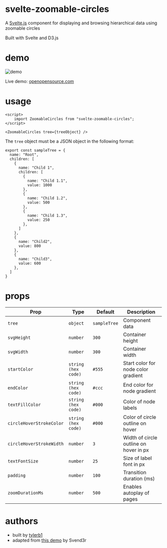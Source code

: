 # svelte-zoomable-circles

A [Svelte.js](https://svelte.dev/) component for displaying and browsing hierarchical data using zoomable circles

Built with Svelte and D3.js

# demo

![demo](https://i.imgur.com/Yi82D5L.gif)

Live demo: [openopensource.com](https://openopensource.com) 

# usage

```
<script>
	import ZoomableCircles from "svelte-zoomable-circles";
</script>

<ZoomableCircles tree={treeObject} />
```

The `tree` object must be a JSON object in the following format:

```
export const sampleTree = {
  name: "Root",
  children: [
    {
      name: "Child 1",
      children: [
        {
          name: "Child 1.1",
          value: 1000
        },
        {
          name: "Child 1.2",
          value: 500
        },
        {
          name: "Child 1.3",
          value: 250
        },
      ]
    },
    {
      name: "Child2",
      value: 800
    },
    {
      name: "Child3",
      value: 600
    },
  ]
}

```

# props

| Prop                      | Type                  | Default         | Description                                   | 
|---------------------------|-----------------------|-----------------|-----------------------------------------------|
| `tree`                    | `object`              | `sampleTree`    | Component data                                |
| `svgHeight`               | `number`              | `300`           | Container height                              |
| `svgWidth`                | `number`              | `300`           | Container width                               |
| `startColor`              | `string (hex code)`   | `#555`          | Start color for node color gradient           |
| `endColor`                | `string (hex code)`   | `#ccc`          | End color for node gradient                   |
| `textFillColor`           | `string (hex code)`   | `#000`          | Color of node labels                          |
| `circleHoverStrokeColor`  | `string (hex code)`   | `#000`          | Color of circle outline on hover              |
| `circleHoverStrokeWidth`  | `number`              | `3`             | Width of circle outline on hover in px        |
| `textFontSize`            | `number`              | `25`            | Size of label font in px                      |
| `padding`                 | `number`              | `100`           | Transition duration (ms)                      |
| `zoomDurationMs`          | `number`              | `500`           | Enables autoplay of pages                     |

# authors

- built by [tylerb1](https://github.com/tylerb1) 
- adapted from [this demo](https://svend3r.dev/charts/circlePack) by Svend3r
